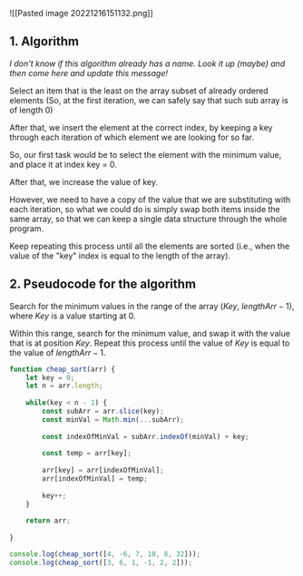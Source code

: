 ![[Pasted image 20221216151132.png]]

## 1. Algorithm

*I don't know if this algorithm already has a name. Look it up (maybe) and then come here and update this message!*

Select an item that is the least on the array subset of already ordered elements (So, at the first iteration, we can safely say that such sub array is of length 0)

After that, we insert the element at the correct index, by keeping a key through each iteration of which element we are looking for so far.

So, our first task would be to select the element with the minimum value, and place it at index key = 0.

After that, we increase the value of key.

However, we need to have a copy of the value that we are substituting with each iteration, so what we could do is simply swap both items inside the same array, so that we can keep a single data structure through the whole program.


Keep repeating this process until all the elements are sorted (i.e., when the value of the "key" index is equal to the length of the array).

## 2. Pseudocode for the algorithm

Search for the minimum values in the range of the array ($Key$, $lengthArr - 1$), where $Key$ is a value starting at 0.

Within this range, search for the minimum value, and swap it with the value that is at position $Key$. Repeat this process until the value of $Key$ is equal to the value of $lengthArr - 1$.


```js
function cheap_sort(arr) {
	let key = 0;
	let n = arr.length;
	
	while(key < n - 1) {
		const subArr = arr.slice(key);
		const minVal = Math.min(...subArr);
		
		const indexOfMinVal = subArr.indexOf(minVal) + key;
		
		const temp = arr[key];
		
		arr[key] = arr[indexOfMinVal];
		arr[indexOfMinVal] = temp;
		
		key++;
	}
	
	return arr;
	
}

console.log(cheap_sort([4, -6, 7, 10, 8, 32]));
console.log(cheap_sort([3, 6, 1, -1, 2, 2]));
```